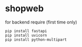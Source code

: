 # shopweb

for backend require (first time only)
```
pip install fastapi
pip install uvicorn
pip install python-multipart
```
